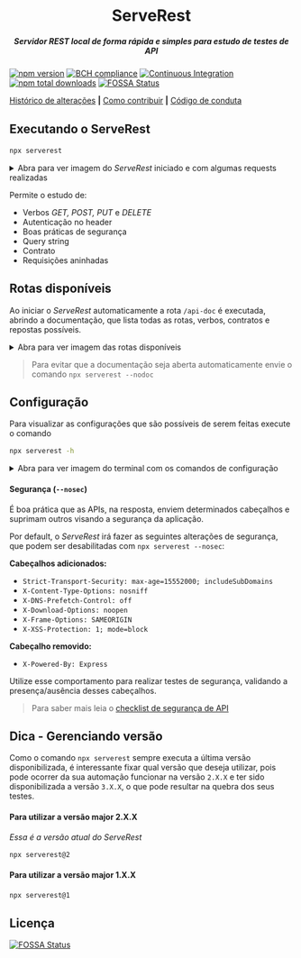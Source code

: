 
<h1 align="center">ServeRest</h1>

<h5 align="center">Servidor REST local de forma rápida e simples para estudo de testes de API</h5>

[![npm version](https://badge.fury.io/js/serverest.svg)](https://npmjs.com/package/serverest)
[![BCH compliance](https://bettercodehub.com/edge/badge/PauloGoncalvesBH/serverest?branch=master)](https://bettercodehub.com/results/PauloGoncalvesBH/serverest)
[![Continuous Integration](https://github.com/PauloGoncalvesBH/serverest/workflows/Continuous%20Integration/badge.svg)](https://github.com/PauloGoncalvesBH/serverest/actions)
[![npm total downloads](https://img.shields.io/npm/dt/serverest.svg)](https://npmjs.com/package/serverest)
[![FOSSA Status](https://app.fossa.io/api/projects/git%2Bgithub.com%2FPauloGoncalvesBH%2Fserverest.svg?type=shield)](https://app.fossa.io/projects/git%2Bgithub.com%2FPauloGoncalvesBH%2Fserverest?ref=badge_shield)

[Histórico de alterações](/CHANGELOG.md) **|** [Como contribuir](/CONTRIBUTING.md) **|** [Código de conduta](/CODE_OF_CONDUCT.md)

## Executando o ServeRest

```sh
npx serverest
```

<details><summary>Abra para ver imagem do <i>ServeRest</i> iniciado e com algumas requests realizadas</summary>

<img alt="Print do ServeRest iniciado no terminal" src="./img/terminalServerest.png" height="250">

</details>

Permite o estudo de:
- Verbos *GET, POST, PUT* e *DELETE*
- Autenticação no header
- Boas práticas de segurança
- Query string
- Contrato
- Requisições aninhadas

## Rotas disponíveis

Ao iniciar o _ServeRest_ automaticamente a rota `/api-doc` é executada, abrindo a documentação, que lista todas as rotas, verbos, contratos e repostas possíveis.

<details><summary>Abra para ver imagem das rotas disponíveis</summary>

<img alt="Lista de rotas disponibilizdas pelo ServeRest" src="./img/rotas.png" height="700">

---

</details>

> Para evitar que a documentação seja aberta automaticamente envie o comando `npx serverest --nodoc`

## Configuração

Para visualizar as configurações que são possíveis de serem feitas execute o comando

```sh
npx serverest -h
```

<details><summary>Abra para ver imagem do terminal com os comandos de configuração</summary>

![Informação de opções e exemplos fornecidos no terminal](./img/terminalHelp.png)

</details>

#### Segurança (`--nosec`)

É boa prática que as APIs, na resposta, enviem determinados cabeçalhos e suprimam outros visando a segurança da aplicação.

Por default, o _ServeRest_ irá fazer as seguintes alterações de segurança, que podem ser desabilitadas com `npx serverest --nosec`:

**Cabeçalhos adicionados:**
- `Strict-Transport-Security: max-age=15552000; includeSubDomains`
- `X-Content-Type-Options: nosniff`
- `X-DNS-Prefetch-Control: off`
- `X-Download-Options: noopen`
- `X-Frame-Options: SAMEORIGIN`
- `X-XSS-Protection: 1; mode=block`

**Cabeçalho removido:**
- `X-Powered-By: Express`

Utilize esse comportamento para realizar testes de segurança, validando a presença/ausência desses cabeçalhos.

> Para saber mais leia o [checklist de segurança de API](https://github.com/shieldfy/API-Security-Checklist#api-security-checklist)

## Dica - Gerenciando versão

Como o comando `npx serverest` sempre executa a última versão disponibilizada, é interessante fixar qual versão que deseja utilizar, pois pode ocorrer da sua automação funcionar na versão `2.X.X` e ter sido disponibilizada a versão `3.X.X`, o que pode resultar na quebra dos seus testes.

#### Para utilizar a versão major 2.X.X

_Essa é a versão atual do ServeRest_

```sh
npx serverest@2
```

#### Para utilizar a versão major 1.X.X

```sh
npx serverest@1
```

## Licença

[![FOSSA Status](https://app.fossa.io/api/projects/git%2Bgithub.com%2FPauloGoncalvesBH%2Fserverest.svg?type=large)](https://app.fossa.io/projects/git%2Bgithub.com%2FPauloGoncalvesBH%2Fserverest?ref=badge_large)
